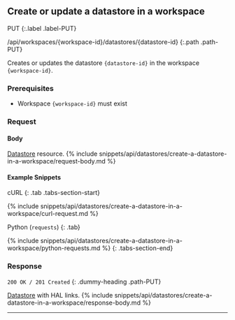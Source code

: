 ## Create or update a datastore in a workspace

PUT
{:.label .label-PUT}

/api/workspaces/{workspace-id}/datastores/{datastore-id}
{:.path .path-PUT}

Creates or updates the datastore `{datastore-id}` in the workspace `{workspace-id}`.

### Prerequisites
- Workspace `{workspace-id}` must exist

### Request
#### Body
[Datastore](#datastore) resource.
{% include snippets/api/datastores/create-a-datastore-in-a-workspace/request-body.md %}

#### Example Snippets
cURL
{: .tab .tabs-section-start}

{% include snippets/api/datastores/create-a-datastore-in-a-workspace/curl-request.md %}

Python (`requests`)
{: .tab}

{% include snippets/api/datastores/create-a-datastore-in-a-workspace/python-requests.md %}
{: .tabs-section-end}

### Response
`200 OK / 201 Created`
{: .dummy-heading .path-PUT}

[Datastore](#datastore) with HAL links.
{% include snippets/api/datastores/create-a-datastore-in-a-workspace/response-body.md %}

---
